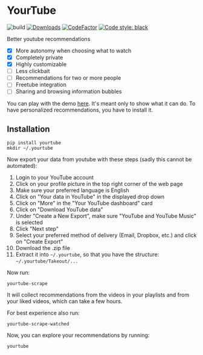 # YourTube

![build](https://github.com/filyp/YourTube/actions/workflows/build.yml/badge.svg)
[![Downloads](https://pepy.tech/badge/yourtube)](https://pepy.tech/project/yourtube)
[![CodeFactor](https://www.codefactor.io/repository/github/filyp/yourtube/badge)](https://www.codefactor.io/repository/github/filyp/yourtube)
[![Code style: black](https://img.shields.io/badge/code%20style-black-000000.svg)](https://github.com/psf/black)


Better youtube recommendations

- [x] More autonomy when choosing what to watch
- [x] Completely private
- [x] Highly customizable
- [ ] Less clickbait
- [ ] Recommendations for two or more people
- [ ] Freetube integration
- [ ] Sharing and browsing information bubbles

You can play with the demo [here](193.19.165.86:8866). It's meant only to show what it can do. To have personalized recommendations, you have to install it.


## Installation

```
pip install yourtube
mkdir ~/.yourtube
```

Now export your data from youtube with these steps (sadly this cannot be automated):
1. Login to your YouTube account
2. Click on your profile picture in the top right corner of the web page
3. Make sure your preferred language is English
4. Click on "Your data in YouTube" in the displayed drop down
5. Click on "More" in the "Your YouTube dashboard" card
6. Click on "Download YouTube data"
7. Under "Create a New Export", make sure "YouTube and YouTube Music" is selected
8. Click "Next step"
9. Select your preferred method of delivery (Email, Dropbox, etc.) and click on "Create Export"
10. Download the .zip file
11. Extract it into `~/.yourtube`, so that you have the structure: `~/.yourtube/Takeout/...`

Now run:
```
yourtube-scrape
```

It will collect recommendations from the videos in your playlists and from your liked videos, which can take a few hours.

For best experience also run:
```
yourtube-scrape-watched
```

Now, you can explore your recommendations by running:
```
yourtube
```